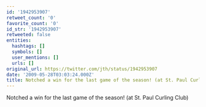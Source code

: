 ```yaml
---
id: '1942953907'
retweet_count: '0'
favorite_count: '0'
id_str: '1942953907'
retweeted: false
entities:
  hashtags: []
  symbols: []
  user_mentions: []
  urls: []
original_url: https://twitter.com/jth/status/1942953907
date: '2009-05-28T03:03:24.000Z'
title: Notched a win for the last game of the season! (at St. Paul Curling Club)
---
```


Notched a win for the last game of the season! (at St. Paul Curling Club)